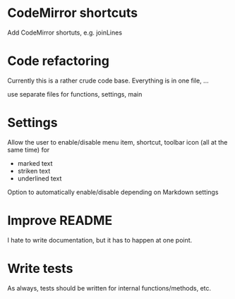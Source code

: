 # CodeMirror shortcuts

Add CodeMirror shortuts, e.g. joinLines

# Code refactoring

Currently this is a rather crude code base. Everything is in one file, ...

use separate files for functions, settings, main

# Settings

Allow the user to enable/disable menu item, shortcut, toolbar icon (all at the same time) for

- marked text
- striken text
- underlined text

Option to automatically enable/disable depending on Markdown settings

# Improve README

I hate to write documentation, but it has to happen at one point.

# Write tests

As always, tests should be written for internal functions/methods, etc.
